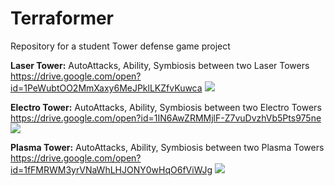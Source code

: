 # Terraformer
Repository for a student Tower defense game project

**Laser Tower:**
AutoAttacks, Ability, Symbiosis between two Laser Towers  
https://drive.google.com/open?id=1PeWubtOO2MmXaxy6MeJPklLKZfvKuwca
![](https://github.com/GeorgyBelski/gifs/blob/master/Terraformer-LaserTower.gif)


**Electro Tower:**
AutoAttacks, Ability, Symbiosis between two Electro Towers  
https://drive.google.com/open?id=1IN6AwZRMMjlF-Z7vuDvzhVb5Pts975ne
![](https://github.com/GeorgyBelski/gifs/blob/master/Terraformer-ElectroTower.gif)


**Plasma Tower:**
AutoAttacks, Ability, Symbiosis between two Plasma Towers  
https://drive.google.com/open?id=1fFMRWM3yrVNaWhLHJONY0wHqO6fViWJg
![](https://github.com/GeorgyBelski/gifs/blob/master/Terraformer-PlasmaTower.gif)
